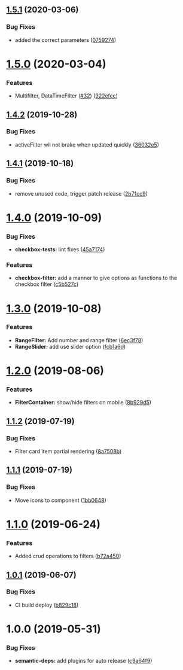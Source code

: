 ## [1.5.1](https://github.com/molgenis/molgenis-ui-filter/compare/v1.5.0...v1.5.1) (2020-03-06)


### Bug Fixes

* added the correct parameters ([0759274](https://github.com/molgenis/molgenis-ui-filter/commit/0759274))

# [1.5.0](https://github.com/molgenis/molgenis-ui-filter/compare/v1.4.2...v1.5.0) (2020-03-04)


### Features

* Multifilter, DataTimeFilter ([#32](https://github.com/molgenis/molgenis-ui-filter/issues/32)) ([922efec](https://github.com/molgenis/molgenis-ui-filter/commit/922efec))

## [1.4.2](https://github.com/molgenis/molgenis-ui-filter/compare/v1.4.1...v1.4.2) (2019-10-28)


### Bug Fixes

* activeFilter wil not brake when updated quickly ([36032e5](https://github.com/molgenis/molgenis-ui-filter/commit/36032e5))

## [1.4.1](https://github.com/molgenis/molgenis-ui-filter/compare/v1.4.0...v1.4.1) (2019-10-18)


### Bug Fixes

* remove unused code, trigger patch release ([2b71cc9](https://github.com/molgenis/molgenis-ui-filter/commit/2b71cc9))

# [1.4.0](https://github.com/molgenis/molgenis-ui-filter/compare/v1.3.0...v1.4.0) (2019-10-09)


### Bug Fixes

* **checkbox-tests:** lint fixes ([45a7174](https://github.com/molgenis/molgenis-ui-filter/commit/45a7174))


### Features

* **checkbox-filter:** add a manner to give options as functions to the checkbox filter ([c5b527c](https://github.com/molgenis/molgenis-ui-filter/commit/c5b527c))

# [1.3.0](https://github.com/molgenis/molgenis-ui-filter/compare/v1.2.0...v1.3.0) (2019-10-08)


### Features

* **RangeFilter:** Add number and range filter ([6ec3f78](https://github.com/molgenis/molgenis-ui-filter/commit/6ec3f78))
* **RangeSlider:** add use slider option ([fcb1a6d](https://github.com/molgenis/molgenis-ui-filter/commit/fcb1a6d))

# [1.2.0](https://github.com/molgenis/molgenis-ui-filter/compare/v1.1.2...v1.2.0) (2019-08-06)


### Features

* **FilterContainer:** show/hide filters on mobile ([8b929d5](https://github.com/molgenis/molgenis-ui-filter/commit/8b929d5))

## [1.1.2](https://github.com/molgenis/molgenis-ui-filter/compare/v1.1.1...v1.1.2) (2019-07-19)


### Bug Fixes

* Filter card item partial rendering ([8a7508b](https://github.com/molgenis/molgenis-ui-filter/commit/8a7508b))

## [1.1.1](https://github.com/molgenis/molgenis-ui-filter/compare/v1.1.0...v1.1.1) (2019-07-19)


### Bug Fixes

* Move icons to component ([1bb0648](https://github.com/molgenis/molgenis-ui-filter/commit/1bb0648))

# [1.1.0](https://github.com/molgenis/molgenis-ui-filter/compare/v1.0.1...v1.1.0) (2019-06-24)


### Features

* Added crud operations to filters ([b72a450](https://github.com/molgenis/molgenis-ui-filter/commit/b72a450))

## [1.0.1](https://github.com/molgenis/molgenis-ui-filter/compare/v1.0.0...v1.0.1) (2019-06-07)


### Bug Fixes

* CI build deploy ([b829c18](https://github.com/molgenis/molgenis-ui-filter/commit/b829c18))

# 1.0.0 (2019-05-31)


### Bug Fixes

* **semantic-deps:** add plugins for auto release ([c9a64f9](https://github.com/molgenis/molgenis-ui-filter/commit/c9a64f9))
